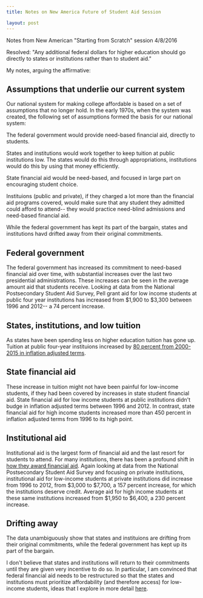```yaml
---
title: Notes on New America Future of Student Aid Session

layout: post 
---
```


Notes from New American "Starting from Scratch" session 4/8/2016

Resolved: "Any additional federal dollars for higher education should go directly to states or institutions rather than to student aid."

My notes, arguing the affirmative: 

Assumptions that underlie our current system
-------

Our national system for making college affordable is based on a set of assumptions that no longer hold. In the early 1970s, when the system was created, the following set of assumptions formed the basis for our national system:

The federal government would provide need-based financial aid, directly to students.

States and institutions would work together to keep tuition at public institutions low. The states would do this through appropriations, institutions would do this by using that money efficiently.

State financial aid would be need-based, and focused in large part on encouraging student choice.

Instituions (public and private), if they charged a lot more than the financial aid programs covered, would make sure that any student they admitted could afford to attend-- they would practice need-blind admissions and need-based financial aid.


While the federal government has kept its part of the bargain, states and institutions havd drifted away from their original commitments. 

Federal government
-------------------
The federal government has increased its commitment to need-based financial aid over time, with substantial increases over the last two presidential administrations. These increases can be seen in the average amount aid that students receive. Looking at data from the National Postsecondary Student Aid Survey, Pell grant aid for low income students at public four year institutions has increased from $1,900 to $3,300 between 1996 and 2012-- a 74 percent increase. 


States, institutions, and low tuition
-------------------
As states have been spending less on higher education tuition has gone up. Tuition at public four-year instituions increased by [80 percent from 2000-2015 in inflation adjusted terms](http://trends.collegeboard.org/college-pricing/figures-tables/tuition-and-fees-and-room-and-board-over-time-1975-76-2015-16-selected-years). 


State financial aid
---------------------
These increase in tuition might not have been painful for low-income students, if they had been covered by increases in state student financial aid. State financial aid for low income students at public institutions didn't budge in inflation adjusted terms between 1996 and 2012. In contrast, state financial aid for high income students increased more than 450 percent in inflation adjusted terms from 1996 to its high point. 

Institutional aid
-------
Institutional aid is the largest form of financial aid and the last resort for students to attend. For many institutions, there has been a profound shift in [how they award financial aid](https://www.newamerica.org/education-policy/undermining-pell-volume-iii/). Again looking at data from the National Postsecondary Student Aid Survey and focusing on private institutions, institutional aid for low-income students at private institutions did increase from 1996 to 2012, from $3,000 to $7,700, a 157 percent increase, for which the institutions deserve credit. Average aid for high income students at these same institutions increased from $1,950 to $6,400, a 230 percent increase.

Drifting away
---------

The data unambiguously show that states and instituions are drifting from their original commitments, while the federal government has kept up its part of the bargain.

I don't believe that states and institutions will return to their commitments until they are given very incentive to do so. In particular, I am convinced that federal financial aid needs to be restructured so that the states and institutions must prioritize affordability (and therefore access) for low-income students, ideas that I explore in more detail [here](https://www.ced.org/reports/single/a-new-partnership-the-road-to-reshaping-federal-state-financial-aid). 



